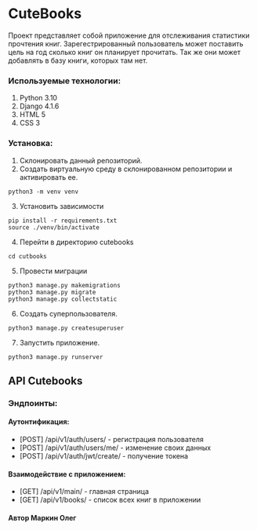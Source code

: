 # CuteBooks
Проект представляет собой приложение для отслеживания статистики прочтения книг. Зарегестрированный пользователь может поставить цель на год сколько книг он планирует прочитать.
Так же они может добавлять в базу книги, которых там нет.

### Используемые технологии:
1. Python 3.10
2. Django 4.1.6
3. HTML 5
4. CSS 3 

### Установка:
1. Склонировать данный репозиторий.
2. Создать виртуальную среду в склонированном репозитории и активировать ее.
```commandline
python3 -m venv venv
```
3. Установить зависимости 
```commandline
pip install -r requirements.txt
source ./venv/bin/activate
```
4. Перейти в директорию cutebooks
```commandline
cd cutbooks
```
5. Провести миграции
```commandline
python3 manage.py makemigrations
python3 manage.py migrate
python3 manage.py collectstatic
```
6. Создать суперпользователя.
```commandline
python3 manage.py createsuperuser
```
7. Запустить приложение.
```commandline
python3 manage.py runserver
```

## API Cutebooks
### Эндпоинты:
#### Аутонтификация:
- [POST] /api/v1/auth/users/ - регистрация пользователя
- [POST] /api/v1/auth/users/me/ - изменение своих данных
- [POST] /api/v1/auth/jwt/create/ - получение токена

#### Взаимодействие с приложением:
- [GET] /api/v1/main/ - главная страница 
- [GET] /api/v1/books/ - список всех книг в приложении
#### Автор Маркин Олег